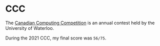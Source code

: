 # CCC

The [Canadian Computing Competition](https://cemc.math.uwaterloo.ca/contests/computing.html) is an annual contest held by the University of Waterloo.

During the 2021 CCC, my final score was `56/75`.

